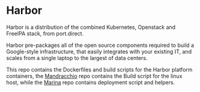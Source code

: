 # Harbor

Harbor is a distribution of the combined Kubernetes, Openstack and FreeIPA stack, from port.direct.

Harbor pre-packages all of the open source components required to build a Google-style infrastructure, that easily integrates with your existing IT, and scales from a single laptop to the largest of data centers.

This repo contains the Dockerfiles and build scripts for the Harbor platform containers, the [Mandracchio](https://github.com/portdirect/mandracchio) repo contains the Build script for the linux host, while the [Marina](https://github.com/portdirect/marina) repo contains deployment script and helpers.
